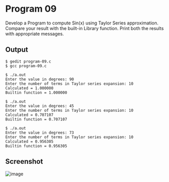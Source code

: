 # Program 09

Develop a Program to compute Sin(x) using Taylor Series approximation. Compare your result with the built-in Library function. Print both the results with appropriate messages. 

## Output

```shell
$ gedit program-09.c
$ gcc program-09.c

$ ./a.out
Enter the value in degrees: 90
Enter the number of terms in Taylor series expansion: 10
Calculated = 1.000000
Builtin function = 1.000000

$ ./a.out
Enter the value in degrees: 45
Enter the number of terms in Taylor series expansion: 10
Calculated = 0.707107
Builtin function = 0.707107

$ ./a.out
Enter the value in degrees: 73
Enter the number of terms in Taylor series expansion: 10
Calculated = 0.956305
Builtin function = 0.956305

```

## Screenshot

![image](https://user-images.githubusercontent.com/44167922/50373329-75a61d00-0603-11e9-9a73-7b8a323e3e02.png)

